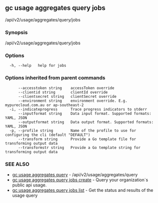 ## gc usage aggregates query jobs

/api/v2/usage/aggregates/query/jobs

### Synopsis

/api/v2/usage/aggregates/query/jobs

### Options

```
  -h, --help   help for jobs
```

### Options inherited from parent commands

```
      --accesstoken string    accessToken override
      --clientid string       clientId override
      --clientsecret string   clientSecret override
      --environment string    environment override. E.g. mypurecloud.com.au or ap-southeast-2
  -i, --indicateprogress      Trace progress indicators to stderr
      --inputformat string    Data input format. Supported formats: YAML, JSON
      --outputformat string   Data output format. Supported formats: YAML, JSON
  -p, --profile string        Name of the profile to use for configuring the cli (default "DEFAULT")
      --transform string      Provide a Go template file for transforming output data
      --transformstr string   Provide a Go template string for transforming output data
```

### SEE ALSO

* [gc usage aggregates query](gc_usage_aggregates_query.html)	 - /api/v2/usage/aggregates/query
* [gc usage aggregates query jobs create](gc_usage_aggregates_query_jobs_create.html)	 - Query your organization`s public api usage.
* [gc usage aggregates query jobs list](gc_usage_aggregates_query_jobs_list.html)	 - Get the status and results of the usage query


